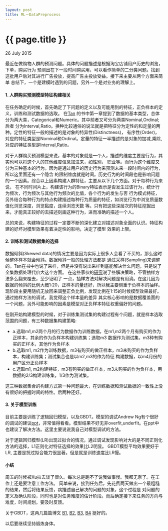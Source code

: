 ```yaml
---
layout: post
title: ML－DataPreprocess
---
```


{{ page.title }}
=========
<p class="meta" >26 July 2015</p>

最近在做购物人群的预测问题。具体的问题描述是根据淘宝店铺用户历史的浏览，下单，购买行为
预测出在下一段时间购买用，可以看作简单的二分类问题。找到这批用户后对其进行广告投放，提高广告主投放受益。接下来主要从两个方面来简单
总结下，一个是建模时遇到的问题，另外一个是对业务的理解上。

#### 1. 人群购买预测模型特征构建相关

在任务确定的时候，首先确定了下问题的定义以及可能用到的特征，正负样本的定义，训练和测试数据的选取。
在[Tan](http://www.amazon.com/Introduction-Data-Mining-1st-first/dp/B006UTDDJU/ref=mt_hardcover?_encoding=UTF8&me=)
的书中第一章提到了数据的基本类型，总体分为两大类，Categorical和Numeric。其中前者又可分为两类Nominal,Ordinal;后者
分为Interval,Ratio。换种比较通俗的说法就是把特征分为定性的和定量的两种。定性的特征一般的描述的是对象的特异性(Distinctness)，
有序性(Order)，对应的特征类型是Nominal和Ordinal。定量的特征一半描述的是对象的加减,乘除,对应的特征类型是Interval,Ratio。

对于人群购买预测模型来说，基本的对象就是一个人，描述的维度主要是行为，其实也可以将这个人的其他维度信息加进来，如性别，
职业等。而行为这个维度又分为三种基本的行为。因为是通过用户的历史行为来预测未来一段时间内的行为，所以这里面还有一个隐含
的限制维度就是时间。历史行为的时间段也是影响问题的一个因素。综合以上因素构建人群特征，主要从以下几个方面。对于每种行为来说，
在不同时间片上，构建该行为的Binary特征表示是否发生过该行为，统计行为频次，行为频次与其他行为频次的比值，各个行为的发生与否
行为模式特征，另外结合每种行为的特点构建描述每种行为质量的特征，如浏览行为中浏览质量数值化浏览深度，浏览黏度，连续浏览天数
等。只有把这些深层次的特征挖掘出来，才能真正较好的去描述刻画这种行为，进而准确的描述一个人。

总的来说，构建特征的过程一定要不断的深化建立对描述对象全面的认识。特征构建的好坏对模型效果有着决定性的影响，决定了模型
效果的上限。

#### 2. 训练和测试数据集的选择

数据倾斜(Skewed data)的情况主要是因为实际上很多人会看了不买的，那么这时候整体样本就会倾斜。数据倾斜一般的处理方法都是
通过采样(Sampling)来调整的。Tan在书中也说了采样，但是并没有说出采样到底能解决什么问题，只是说了全集数据处理代价大这个方面。
在这些家伙的[研究](https://www3.nd.edu/~dial/papers/SPRINGER05.pdf)说了些解决策略，不管抽样方法多么翻来覆去，至少证明了
一点，抽样方法对解决问题是有用滴。在这儿因为数据的倾斜的比例大概1:20，正样本的量还好，所以我主要侧重于负样本的抽样。
现阶段主要用随机无放回来调整正负比例，发现比例在1:15的时候模型效果最好。通过抽样方法的调试，我觉得这个样本量的差异
其实核心影响的是数据覆盖面的一个问题，另外可能影响的因素是模型对正负样本特征权重偏好的问题。

在刚开始构建模型的时候，对于训练集测试集的构建过程有个问题，就是样本选取范围的问题，有三种数据集构建策略:

- a.选取m1,m2两个月的行为数据作为训练数据，在m1,m2两个月有购买的作为正样本，其余的作为负样本构建训练集；选取m3
  数据作为测试集，m3种有购买的正样本，其他作为负样本
- b.选取m1, m2作为训练数据，m3有购买的做正样本，m3未购买的作为负样本，构建训练集；测试集合也是以m2,m3的作为特征
  构建数据，以m4月份的用户区分正负样本
- c.选取m1, m2构建特征，m3有购买的做正样本，m3未购买的作为负样本，用数据的2/3构建训练集，1/3作为测试集。

这三种数据集合的构建方式第一种问题最大，在训练数据和测试数据的一致性上没有很好的把握时间的特性。后两种还好。


#### 3. 关于模型训练

目前主要是训练了逻辑回归模型，以及GBDT。模型的调试Andrew Ng有个很好的调试的建议[ppt](http://cs229.stanford.edu/materials/ML-advice.pdf)，非常值得看看。模型结果不好无非overfit,underfit。在ppt中也建议了解决方法。这里主要说说我自己对模型调试的方法。

对于逻辑回归模型(LR)出现过拟合的情况，通过调试发现影响对大的是不同正则化方法的选择，L1正则化对特征选择的效果比L2明显。
GBDT模型平均效果要好于LR, 主要是抗过拟合能力很显著。但是就是训练速度比LR慢。

#### 小结

周五的时候被Xu拉去谈了很久。每次总是跑不了说我做事慢。我都无奈了。在工作上还是要注意工作方法。
简单来说，接到任务后，先花费两天做出一个最粗糙的结果，然后将结果反馈，病描述自己解决的问题的对象，这个过程是
对问题的定义及确认阶段，同时也是对任务难度的估计阶段。而后确定接下来任务的方向与难度，时间规划。要及时反馈。

关于GBDT，这两几篇篇博文
[B1](http://blog.csdn.net/w28971023/article/details/8240756),
[B2](http://www.52ml.net/15084.html),
[B3](http://www.cnblogs.com/LeftNotEasy/archive/2011/03/07/random-forest-and-gbdt.html),
[B4](http://www.cnblogs.com/LeftNotEasy/archive/2011/01/02/machine-learning-boosting-and-gradient-boosting.html)
挺好的。

以后要继续坚持锻炼身体。
